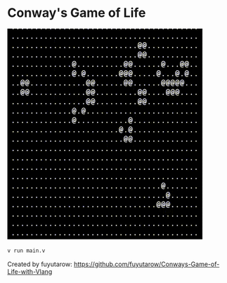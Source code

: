 # Conway's Game of Life

![](https://github.com/fuyutarow/Conways-Game-of-Life-with-Vlang/raw/master/v-gun.gif)


```v
v run main.v
```

Created by fuyutarow: https://github.com/fuyutarow/Conways-Game-of-Life-with-Vlang


